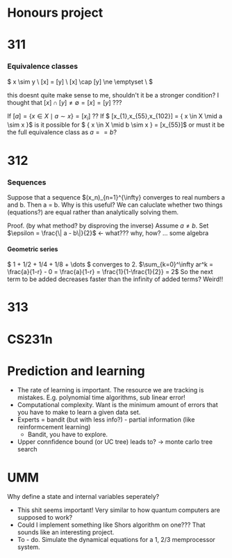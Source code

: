 # Honours project



# 311

### Equivalence classes
$
x \sim y \\
[x] = [y] \\
[x] \cap [y] \ne \emptyset \\
$

this doesnt quite make sense to me, shouldn't it be a stronger condition? I thought that $[x] \cap [y] \ne \emptyset  =  [x] = [y]$ ???

If $[a] = \{ x \in X \mid a \sim x \} = [x_i]$ ??
If $ [x_{1},x_{55},x_{102}] = \{ x \in X \mid a \sim x \}$ is it possible for $ \{ x \in X \mid b \sim x \} = [x_{55}]$ or must it be the full equivalence class as $a == b$?

# 312

### Sequences
Suppose that a sequence $(x_n)_{n=1}^{\infty} converges to real numbers a and b. Then a = b. Why is this useful? We can caluclate whether two things (equations?) are equal rather than analytically solving them.

Proof. (by what method? by disproving the inverse)
Assume $a \ne b$.
Set $\epsilon = \frac{\| a - b\|}{2}$  <- what??? why, how?
... some algebra

#### Geometric series

$ 1 + 1/2 + 1/4 + 1/8 + \dots $ converges to 2. 
$\sum_{k=0}^\infty ar^k = \frac{a}{1-r} - 0 = \frac{a}{1-r} = \frac{1}{1-\frac{1}{2}} = 2$
So the next term to be added decreases faster than the infinity of added terms? Weird!!

# 313


# CS231n


# Prediction and learning

* The rate of learning is important. The resource we are tracking is mistakes. E.g. polynomial time algorithms, sub linear error!
* Computational complexity. Want is the minimum amount of errors that you have to make to learn a given data set.
* Experts = bandit (but with less info?) - partial information (like reinformcement learning)
  * Bandit, you have to explore.
* Upper connfidence bound (or UC tree) leads to? -> monte carlo tree search


# UMM

Why define a state and internal variables seperately? 
* This shit seems important! Very similar to how quantum computers are supposed to work?
 * Could I implement something like Shors algorithm on one??? That sounds like an interesting project.
* To - do. Simulate the dynamical equations for a 1, 2/3 memprocessor system.
